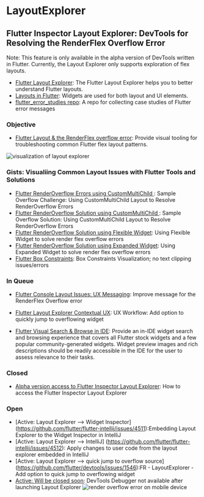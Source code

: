 
# LayoutExplorer
## Flutter Inspector Layout Explorer:  DevTools for Resolving the RenderFlex Overflow Error 

 Note: This feature is only available in the alpha version of DevTools written in Flutter. Currently, the Layout Explorer only supports exploration of flex layouts.
* [Flutter Layout Explorer](https://flutter.dev/docs/development/tools/devtools/inspector#using-the-layout-explorer): The Flutter Layout Explorer helps you to better understand Flutter layouts.
* [Layouts in Flutter](https://flutter.dev/docs/development/ui/layout): Widgets are used for both layout and UI elements.
* [flutter_error_studies repo](https://github.com/InMatrix/flutter_error_studies): A repo for collecting case studies of Flutter error messages

### Objective
* [Flutter Layout & the  RenderFlex overflow error](https://github.com/flutter/flutter-intellij/issues/4089): Provide visual tooling for troubleshooting common Flutter flex layout patterns.

![visualization of layout explorer](http://www.feliciachamberlain.com/flutter/devtools/layout-explorer-logo-diagram.png)

### Gists:  Visualiing Common Layout Issues with Flutter Tools and Solutions
* [Flutter RenderOverflow Errors using CustomMultiChild ](https://gist.github.com/raison00/b11a9a7dedf70500d9fb8bd215d86de6): Sample Overflow Challenge: Using CustomMultiChild Layout to Resolve RenderOverflow Errors
* [Flutter RenderOverflow Solution using CustomMultiChild ](https://gist.github.com/raison00/fb4ce93653187da22f9cfdb9eab7af52): Sample Overflow Solution: Using CustomMultiChild Layout to Resolve RenderOverflow Errors
* [Flutter RenderOverflow Solution using Flexible Widget](https://gist.github.com/raison00/679ad092bdfd5979e766507c1dc7a0e9): Using Flexible Widget to solve render flex overflow errors
* [Flutter RenderOverflow Solution using Expanded Widget](https://gist.github.com/raison00/27f6302019514b0c5f8150f9fdfa6a88): Using Expanded Widget to solve render flex overflow errors
* [Flutter Box Constraints](https://gist.github.com/raison00/311b04d2898178f14766675673dfa16a): Box Constraints Visualization; no text clipping issues/errors
### In Queue 

* [Flutter Console Layout Issues: UX Messaging](https://github.com/flutter/flutter/issues/41149): Improve message for the RenderFlex Overflow error

* [Flutter Layout Explorer Contextual UX](https://github.com/flutter/devtools/issues/1546): UX Workflow: Add option to quickly jump to overflowing widget

* [Flutter Visual Search & Browse in IDE](https://github.com/flutter/flutter-intellij/issues/4081): Provide an in-IDE widget search and browsing experience that covers all Flutter stock widgets and a few popular community-generated widgets. Widget preview images and rich descriptions should be readily accessible in the IDE for the user to assess relevance to their tasks.

### Closed
* [Alpha version access to Flutter Inspector Layout Explorer](https://github.com/flutter/devtools/issues/1481): How to access the Flutter Inspector Layout Explorer

### Open
* [Active: Layout Explorer -->  Widget Inspector] (https://github.com/flutter/flutter-intellij/issues/4511):Embedding Layout Explorer to the Widget Inspector in IntelliJ
* [Active: Layout Explorer --> IntelliJ] (https://github.com/flutter/flutter-intellij/issues/4512): Apply changes to user code from the layout explorer embedded in IntelliJ
* [Active: Layout Explorer --> quick jump to overflow source] (https://github.com/flutter/devtools/issues/1546):FR - LayoutExplorer - Add option to quick jump to overflowing widget
* [Active: Will be closed soon](https://github.com/flutter/devtools/issues/1590): DevTools Debugger not available after launching Layout Explorer
![render overflow error on mobile device](http://www.feliciachamberlain.com/flutter/devtools/flutter-overflow-issue-phone.png)
